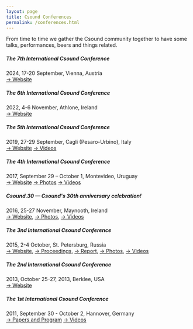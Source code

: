 ```yaml
---
layout: page
title: Csound Conferences
permalink: /conferences.html
---
```



From time to time we gather the Csound community together to have some talks, performances, beers and things related.

##### The 7th International Csound Conference

2024, 17-20 September, Vienna, Austria  
[-> Website](https://mdw.ac.at/icsc2024/)

##### The 6th International Csound Conference

2022, 4-6 November, Athlone, Ireland  
[-> Website](https://csound.com/icsc2022/)

##### The 5th International Csound Conference

2019, 27-29 September, Cagli (Pesaro-Urbino), Italy  
[-> Website](https://csound.com/icsc2019/) 
[-> Videos](https://www.youtube.com/channel/UC7Vs4qhE-wbaBkwucoqUZMA)

##### The 4th International Csound Conference

2017, September 29 &ndash; October 1, Montevideo, Uruguay  
[-> Website](http://csound.github.io/icsc2017/)
[-> Photos](http://csound.github.io/icsc2017/photos.html)
[-> Videos](http://csound.github.io/icsc2017/videos.html)

##### Csound.30 — Csound's 30th anniversary celebration!

2016, 25-27 November, Maynooth, Ireland  
[-> Website](http://csound.github.io/csound30/),
[-> Photos](https://www.flickr.com/photos/149695969@N03/),
[-> Videos](https://www.youtube.com/channel/UCFwbYL6ih0BjJAh6XQQJrHw)

##### The 3nd International Csound Conference

2015, 2-4 October, St. Petersburg, Russia  
[-> Website](http://csound.github.io/icsc2015/),
[-> Proceedings](https://zenodo.org/communities/icsc2015),
[-> Report](http://csoundjournal.com/issue22/ICSC2015Report.html),
[-> Photos](https://www.flickr.com/photos/icsc2015),
[-> Videos](https://www.youtube.com/channel/UCVI8hmelNnKGP-wnf9FqNYQ)

##### The 2nd International Csound Conference

2013, October 25-27, 2013, Berklee, USA  
[-> Website](https://web.archive.org/web/20160111163059/http://csound.org/)

##### The 1st International Csound Conference

2011, September 30 - October 2, Hannover, Germany  
[-> Papers and Program](http://www.incontri.hmtm-hannover.de/de/fmsbw/csound-conference/)
[-> Videos](http://www.youtube.com/user/csconf2011)
